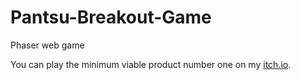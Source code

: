 # Pantsu-Breakout-Game
Phaser web game

You can play the minimum viable product number one on my [itch.io](https://hollowsouls.itch.io/pantsu-breakout-game).
